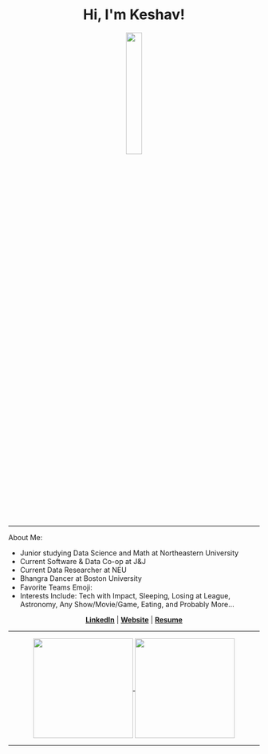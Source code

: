 

<h1 align="center">Hi, I'm Keshav!</h1>

<p align = "center">
  <a href = "https://media1.tenor.com/m/d6B57lam6CoAAAAd/hollow-knight-mushroom.gif"><img  width=25%  align = center src="https://media1.tenor.com/m/d6B57lam6CoAAAAd/hollow-knight-mushroom.gif"/></a>
</p>

---
About Me:
- Junior studying Data Science and Math at Northeastern University
- Current Software & Data Co-op at J&J 
- Current Data Researcher at NEU
- Bhangra Dancer at Boston University
- Favorite Teams Emoji: <img src="https://em-content.zobj.net/source/microsoft-teams/337/slightly-smiling-face_1f642.png" width="15">
- Interests Include: Tech with Impact, Sleeping, Losing at League, Astronomy, Any Show/Movie/Game, Eating, and Probably More...

<p align="center">
  <strong><a href="https://www.linkedin.com/in/goel-keshav/">LinkedIn</a></strong> |
  <strong><a href="https://keshavgoel.xyz">Website</a></strong> |
  <strong><a href="https://keshavgoel.xyz/resume">Resume</strong>
</p>



---

<p align="center">
  <a href="https://github.com/anuraghazra/github-readme-stats">
    <img height=200 align="center" src="https://github-readme-stats.vercel.app/api?username=keshavgoel787&show_icons=true&theme=gruvbox_light" />
  </a>
  <a href="https://github.com/anuraghazra/convoychat">
    <img height=200 align="center" src="https://github-readme-stats.vercel.app/api/top-langs?username=keshavgoel787&layout=compact&langs_count=8&card_width=320&theme=gruvbox_light" />
  </a>
</p>



--- 

